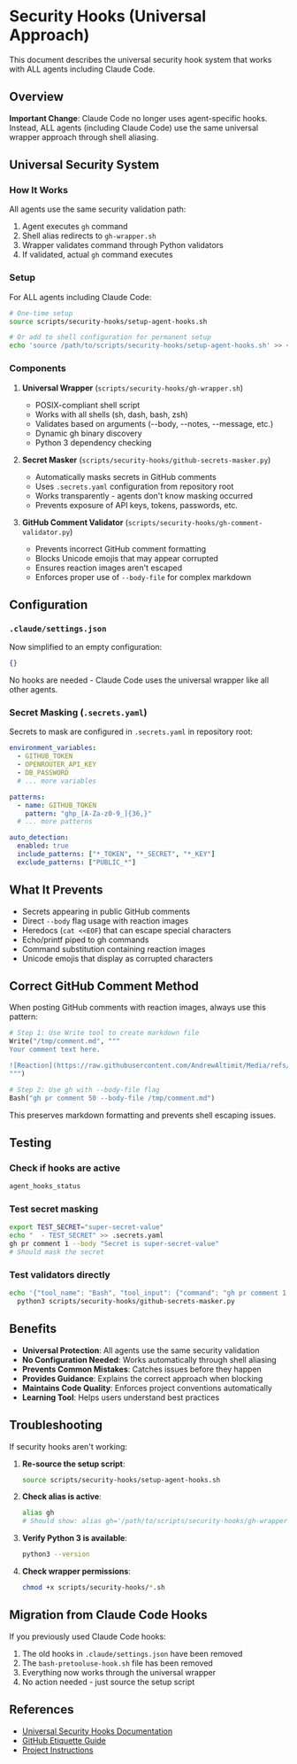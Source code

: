 # Security Hooks (Universal Approach)

This document describes the universal security hook system that works with ALL agents including Claude Code.

## Overview

**Important Change**: Claude Code no longer uses agent-specific hooks. Instead, ALL agents (including Claude Code) use the same universal wrapper approach through shell aliasing.

## Universal Security System

### How It Works

All agents use the same security validation path:
1. Agent executes `gh` command
2. Shell alias redirects to `gh-wrapper.sh`
3. Wrapper validates command through Python validators
4. If validated, actual `gh` command executes

### Setup

For ALL agents including Claude Code:

```bash
# One-time setup
source scripts/security-hooks/setup-agent-hooks.sh

# Or add to shell configuration for permanent setup
echo 'source /path/to/scripts/security-hooks/setup-agent-hooks.sh' >> ~/.bashrc
```

### Components

1. **Universal Wrapper** (`scripts/security-hooks/gh-wrapper.sh`)
   - POSIX-compliant shell script
   - Works with all shells (sh, dash, bash, zsh)
   - Validates based on arguments (--body, --notes, --message, etc.)
   - Dynamic gh binary discovery
   - Python 3 dependency checking

2. **Secret Masker** (`scripts/security-hooks/github-secrets-masker.py`)
   - Automatically masks secrets in GitHub comments
   - Uses `.secrets.yaml` configuration from repository root
   - Works transparently - agents don't know masking occurred
   - Prevents exposure of API keys, tokens, passwords, etc.

3. **GitHub Comment Validator** (`scripts/security-hooks/gh-comment-validator.py`)
   - Prevents incorrect GitHub comment formatting
   - Blocks Unicode emojis that may appear corrupted
   - Ensures reaction images aren't escaped
   - Enforces proper use of `--body-file` for complex markdown

## Configuration

### `.claude/settings.json`

Now simplified to an empty configuration:
```json
{}
```

No hooks are needed - Claude Code uses the universal wrapper like all other agents.

### Secret Masking (`.secrets.yaml`)

Secrets to mask are configured in `.secrets.yaml` in repository root:

```yaml
environment_variables:
  - GITHUB_TOKEN
  - OPENROUTER_API_KEY
  - DB_PASSWORD
  # ... more variables

patterns:
  - name: GITHUB_TOKEN
    pattern: "ghp_[A-Za-z0-9_]{36,}"
  # ... more patterns

auto_detection:
  enabled: true
  include_patterns: ["*_TOKEN", "*_SECRET", "*_KEY"]
  exclude_patterns: ["PUBLIC_*"]
```

## What It Prevents

- Secrets appearing in public GitHub comments
- Direct `--body` flag usage with reaction images
- Heredocs (`cat <<EOF`) that can escape special characters
- Echo/printf piped to gh commands
- Command substitution containing reaction images
- Unicode emojis that display as corrupted characters

## Correct GitHub Comment Method

When posting GitHub comments with reaction images, always use this pattern:

```python
# Step 1: Use Write tool to create markdown file
Write("/tmp/comment.md", """
Your comment text here.

![Reaction](https://raw.githubusercontent.com/AndrewAltimit/Media/refs/heads/main/reaction/miku_typing.webp)
""")

# Step 2: Use gh with --body-file flag
Bash("gh pr comment 50 --body-file /tmp/comment.md")
```

This preserves markdown formatting and prevents shell escaping issues.

## Testing

### Check if hooks are active
```bash
agent_hooks_status
```

### Test secret masking
```bash
export TEST_SECRET="super-secret-value"
echo "  - TEST_SECRET" >> .secrets.yaml
gh pr comment 1 --body "Secret is super-secret-value"
# Should mask the secret
```

### Test validators directly
```bash
echo '{"tool_name": "Bash", "tool_input": {"command": "gh pr comment 1 --body \"Token is ghp_test123\""}}' | \
  python3 scripts/security-hooks/github-secrets-masker.py
```

## Benefits

- **Universal Protection**: All agents use the same security validation
- **No Configuration Needed**: Works automatically through shell aliasing
- **Prevents Common Mistakes**: Catches issues before they happen
- **Provides Guidance**: Explains the correct approach when blocking
- **Maintains Code Quality**: Enforces project conventions automatically
- **Learning Tool**: Helps users understand best practices

## Troubleshooting

If security hooks aren't working:

1. **Re-source the setup script**:
   ```bash
   source scripts/security-hooks/setup-agent-hooks.sh
   ```

2. **Check alias is active**:
   ```bash
   alias gh
   # Should show: alias gh='/path/to/scripts/security-hooks/gh-wrapper.sh'
   ```

3. **Verify Python 3 is available**:
   ```bash
   python3 --version
   ```

4. **Check wrapper permissions**:
   ```bash
   chmod +x scripts/security-hooks/*.sh
   ```

## Migration from Claude Code Hooks

If you previously used Claude Code hooks:
1. The old hooks in `.claude/settings.json` have been removed
2. The `bash-pretooluse-hook.sh` file has been removed
3. Everything now works through the universal wrapper
4. No action needed - just source the setup script

## References

- [Universal Security Hooks Documentation](../scripts/security-hooks/README.md)
- [GitHub Etiquette Guide](GITHUB_ETIQUETTE_FOR_AI_AGENTS.md)
- [Project Instructions](../CLAUDE.md)
